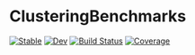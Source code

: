 # ClusteringBenchmarks

[![Stable](https://img.shields.io/badge/docs-stable-blue.svg)](https://HolyLab.github.io/ClusteringBenchmarks.jl/stable/)
[![Dev](https://img.shields.io/badge/docs-dev-blue.svg)](https://HolyLab.github.io/ClusteringBenchmarks.jl/dev/)
[![Build Status](https://github.com/HolyLab/ClusteringBenchmarks.jl/actions/workflows/CI.yml/badge.svg?branch=main)](https://github.com/HolyLab/ClusteringBenchmarks.jl/actions/workflows/CI.yml?query=branch%3Amain)
[![Coverage](https://codecov.io/gh/HolyLab/ClusteringBenchmarks.jl/branch/main/graph/badge.svg)](https://codecov.io/gh/HolyLab/ClusteringBenchmarks.jl)

